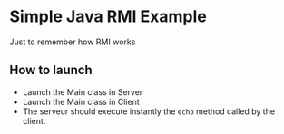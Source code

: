 # Simple Java RMI Example

Just to remember how RMI works

## How to launch

* Launch the Main class in Server
* Launch the Main class in Client
* The serveur should execute instantly the ```echo``` method called by the client.
